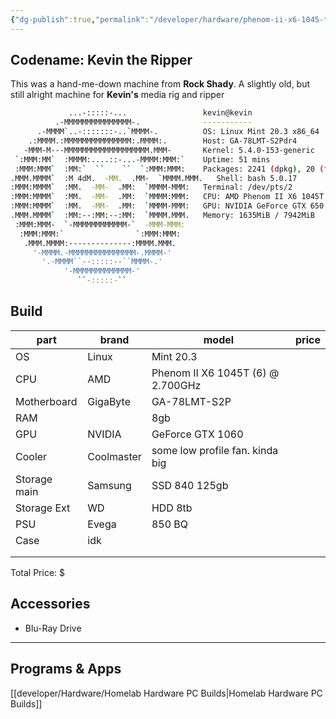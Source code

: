 ```yaml
---
{"dg-publish":true,"permalink":"/developer/hardware/phenom-ii-x6-1045-t-custom-pc/","created":"2025-04-09T22:10:40.164-05:00","updated":"2025-04-09T11:31:28.000-05:00"}
---
```



## Codename: Kevin the Ripper

This was a hand-me-down machine from **Rock Shady**. A slightly old, but still alright machine for **Kevin's** media rig and ripper

```bash
             ...-:::::-...                 kevin@kevin
          .-MMMMMMMMMMMMMMM-.              -----------
      .-MMMM`..-:::::::-..`MMMM-.          OS: Linux Mint 20.3 x86_64
    .:MMMM.:MMMMMMMMMMMMMMM:.MMMM:.        Host: GA-78LMT-S2Pdr4 
   -MMM-M---MMMMMMMMMMMMMMMMMMM.MMM-       Kernel: 5.4.0-153-generic
 `:MMM:MM`  :MMMM:....::-...-MMMM:MMM:`    Uptime: 51 mins
 :MMM:MMM`  :MM:`  ``    ``  `:MMM:MMM:    Packages: 2241 (dpkg), 20 (flatpak)
.MMM.MMMM`  :M 4dM.  -MM.  .MM-  `MMMM.MMM.   Shell: bash 5.0.17
:MMM:MMMM`  :MM.  -MM-  .MM:  `MMMM-MMM:   Terminal: /dev/pts/2
:MMM:MMMM`  :MM.  -MM-  .MM:  `MMMM:MMM:   CPU: AMD Phenom II X6 1045T (6) @ 2.700GHz
:MMM:MMMM`  :MM.  -MM-  .MM:  `MMMM-MMM:   GPU: NVIDIA GeForce GTX 650
.MMM.MMMM`  :MM:--:MM:--:MM:  `MMMM.MMM.   Memory: 1635MiB / 7942MiB
 :MMM:MMM-  `-MMMMMMMMMMMM-`  -MMM-MMM:
  :MMM:MMM:`                `:MMM:MMM:
   .MMM.MMMM:--------------:MMMM.MMM.
     '-MMMM.-MMMMMMMMMMMMMMM-.MMMM-'
       '.-MMMM``--:::::--``MMMM-.'
            '-MMMMMMMMMMMMM-'
               ``-:::::-``
```

## Build
| part         | brand      | model                             | price |
| ------------ | ---------- | --------------------------------- | ----- |
| OS           | Linux      | Mint 20.3                         |       |
| CPU          | AMD        | Phenom II X6 1045T (6) @ 2.700GHz |       |
| Motherboard  | GigaByte   | GA-78LMT-S2P                      |       |
| RAM          |            | 8gb                               |       |
| GPU          | NVIDIA     | GeForce GTX 1060                  |       |
| Cooler       | Coolmaster | some low profile fan. kinda big   |       |
| Storage main | Samsung    | SSD 840 125gb                     |       |
| Storage Ext  | WD         | HDD 8tb                           |       |
| PSU          | Evega      | 850 BQ                            |       |
| Case         | idk        |                                   |       |
|              |            |                                   |       |
|              |            |                                   |       |
Total Price: $

## Accessories
- Blu-Ray Drive

---
## Programs & Apps


[[developer/Hardware/Homelab Hardware PC Builds\|Homelab Hardware PC Builds]]